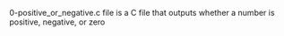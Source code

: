 0-positive_or_negative.c file is a C file that outputs whether a number is positive, negative, or zero

